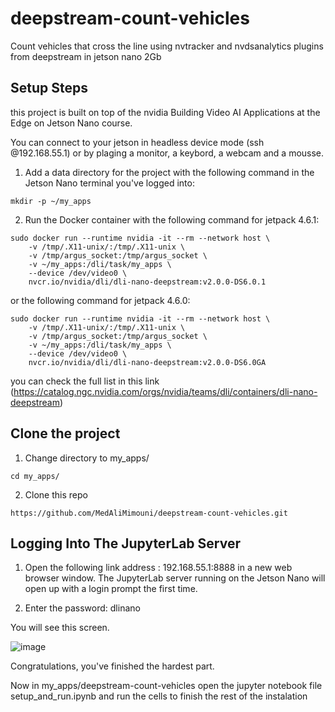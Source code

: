 # deepstream-count-vehicles
Count vehicles that cross the line using nvtracker and nvdsanalytics plugins from deepstream in jetson nano 2Gb




## Setup Steps

this project is built on top of the nvidia Building Video AI Applications at the Edge on Jetson Nano course.

You can connect to your jetson in headless device mode (ssh <username>@192.168.55.1) or by plaging a monitor, a keybord, a webcam and a mousse.

1) Add a data directory for the project with the following command in the Jetson Nano terminal you've logged into:
```
mkdir -p ~/my_apps
```
2) Run the Docker container with the following command for jetpack 4.6.1:
```
sudo docker run --runtime nvidia -it --rm --network host \
    -v /tmp/.X11-unix/:/tmp/.X11-unix \
    -v /tmp/argus_socket:/tmp/argus_socket \
    -v ~/my_apps:/dli/task/my_apps \
    --device /dev/video0 \
    nvcr.io/nvidia/dli/dli-nano-deepstream:v2.0.0-DS6.0.1 
```
or the following command for jetpack 4.6.0:
```
sudo docker run --runtime nvidia -it --rm --network host \
    -v /tmp/.X11-unix/:/tmp/.X11-unix \
    -v /tmp/argus_socket:/tmp/argus_socket \
    -v ~/my_apps:/dli/task/my_apps \
    --device /dev/video0 \
    nvcr.io/nvidia/dli/dli-nano-deepstream:v2.0.0-DS6.0GA
```
you can check the full list in this link (https://catalog.ngc.nvidia.com/orgs/nvidia/teams/dli/containers/dli-nano-deepstream)

## Clone the project

1) Change directory to my_apps/
```
cd my_apps/
```
2) Clone this repo
```
https://github.com/MedAliMimouni/deepstream-count-vehicles.git
```

## Logging Into The JupyterLab Server

1) Open the following link address : 192.168.55.1:8888 in a new web browser window.
The JupyterLab server running on the Jetson Nano will open up with a login prompt the first time.

2) Enter the password: dlinano

You will see this screen.


![image](https://user-images.githubusercontent.com/9286366/198899346-8b4bdc7a-a4f2-4d76-899e-df087a59c10f.png)

Congratulations, you've finished the hardest part.


Now in my_apps/deepstream-count-vehicles open the jupyter notebook file setup_and_run.ipynb and run the cells to finish the rest of the instalation
